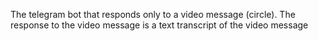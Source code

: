 The telegram bot that responds only to a video message (circle). The response to the video message is a text transcript of the video message